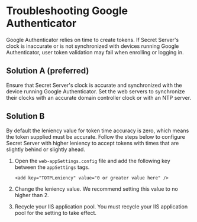 [title]: # (Troubleshooting Google Authenticator)
[tags]: # (troubleshooting,google,authenticator,token,leniency)
[priority]: # (1000)

# Troubleshooting Google Authenticator

Google Authenticator relies on time to create tokens. If Secret Server's clock is inaccurate or is not synchronized with devices running Google Authenticator, user token validation may fail when enrolling or logging in.

## Solution A (preferred)

Ensure that Secret Server's clock is accurate and synchronized with the device running Google Authenticator. Set the web servers to synchronize their clocks with an accurate domain controller clock or with an NTP server.

## Solution B

By default the leniency value for token time accuracy is zero, which means the token supplied must be accurate. Follow the steps below to configure Secret Server with higher leniency to accept tokens with times that are slightly behind or slightly ahead.

1. Open the `web-appSettings.config` file and add the following key between the `appSettings` tags.

   `<add key="TOTPLeniency" value="0 or greater value here" />`

1. Change the leniency value. We recommend setting this value to no higher than 2.

1. Recycle your IIS application pool. You must recycle your IIS application pool for the setting to take effect.
